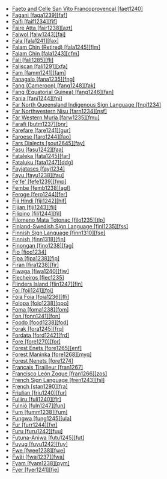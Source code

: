- [Faeto and Celle San Vito Francoprovencal [faet1240]](tree/indo1319/clas1257/ital1284/lati1262/lati1263/impe1234/roma1334/ital1285/west2813/shif1234/nort3208/gall1280/oila1234/fran1269/faet1240/md.ini)
- [Fagani [faga1239][faf]](tree/aust1307/mala1545/east2712/ocea1241/sout2853/mala1485/mala1540/sanc1243/faga1239/md.ini)
- [Faifi [faif1234][fif]](tree/afro1255/semi1276/west2786/cent2236/sayh1236/mode1270/faif1234/md.ini)
- [Faire Atta [fair1238][azt]](tree/aust1307/mala1545/nort3238/caga1241/iban1268/atta1244/fair1238/md.ini)
- [Faiwol [faiw1243][fai]](tree/nucl1709/cent2116/awyu1265/okok1235/okkk1242/moun1253/faiw1243/md.ini)
- [Fala [fala1241][fax]](tree/indo1319/clas1257/ital1284/lati1262/lati1263/impe1234/roma1334/ital1285/west2813/shif1234/sout3183/west2838/gali1263/fala1241/md.ini)
- [Falam Chin (Retired) [fala1245][flm]](tree/book1242/fala1245/md.ini)
- [Falam Chin [fala1243][cfm]](tree/sino1245/kuki1245/kuki1246/cent2330/cent2005/laic1236/fala1242/fala1243/md.ini)
- [Fali [fali1285][fli]](tree/afro1255/chad1250/bium1280/sout3145/bium1271/gude1247/gude1248/fali1290/fali1285/md.ini)
- [Faliscan [fali1291][xfa]](tree/indo1319/clas1257/ital1284/lati1262/fali1291/md.ini)
- [Fam [famm1241][fam]](tree/atla1278/volt1241/benu1247/bant1294/unun9931/famm1241/md.ini)
- [Fanagalo [fana1235][fng]](tree/pidg1258/zulu1250/fana1235/md.ini)
- [Fang (Cameroon) [fang1248][fak]](tree/atla1278/volt1241/benu1247/bant1294/sout3152/yemn1234/fang1248/md.ini)
- [Fang (Equatorial Guinea) [fang1246][fan]](tree/atla1278/volt1241/benu1247/bant1294/sout3152/narr1281/bant1295/basa1292/yaun1239/fang1246/md.ini)
- [Fania [fani1244][fni]](tree/atla1278/volt1241/nort3149/buak1234/adam1257/goul1243/goul1244/zank1234/kula1285/fani1244/md.ini)
- [Far North Queensland Indigenous Sign Language [fnqi1234]](tree/sign1238/vill1244/fnqi1234/md.ini)
- [Far Northwestern Nisu [farn1234][nsf]](tree/sino1245/burm1265/lolo1265/lolo1267/nili1235/sout3212/niso1234/nisu1237/nisu1238/farn1234/md.ini)
- [Far Western Muria [farw1235][fmu]](tree/drav1251/sout3133/sout3139/gond1265/nort3258/sout3367/sout2711/east2880/farw1235/md.ini)
- [Farafi [butm1237][bnr]](tree/aust1307/mala1545/east2712/ocea1241/nort3195/nort3205/espi1234/nucl1793/east2754/sout3220/butm1237/md.ini)
- [Farefare [fare1241][gur]](tree/atla1278/volt1241/nort3149/gura1261/cent2243/nort2777/bwam1248/otiv1239/nucl1743/gurm1247/west2461/nucl1748/nort3234/moss1237/fraf1239/fare1241/md.ini)
- [Faroese [faro1244][fao]](tree/indo1319/clas1257/germ1287/nort3152/nort3160/west2805/icel1246/faro1244/md.ini)
- [Fars Dialects [sout2645][fay]](tree/indo1319/clas1257/indo1320/iran1269/sout3157/midd1352/mode1259/sout2645/md.ini)
- [Fasu [fasu1242][faa]](tree/fasu1242/md.ini)
- [Fataleka [fata1245][far]](tree/aust1307/mala1545/east2712/ocea1241/sout2853/mala1485/mala1540/mala1542/nort2833/nort3284/fata1245/md.ini)
- [Fataluku [fata1247][ddg]](tree/timo1261/east2520/fata1246/fata1247/md.ini)
- [Fayjatases [fayj1234]](tree/uncl1493/fayj1234/md.ini)
- [Fayu [fayu1238][fau]](tree/lake1255/tari1255/west2582/fayu1239/fayu1238/md.ini)
- [Fe'fe' [fefe1239][fmp]](tree/atla1278/volt1241/benu1247/bant1294/sout3152/wide1239/narr1282/mbam1249/sout3350/bami1239/east2862/fefe1239/md.ini)
- [Fembe [femb1238][agl]](tree/east2433/femb1238/md.ini)
- [Feroge [fero1244][fer]](tree/atla1278/volt1241/nort3149/came1255/uban1244/sere1262/fero1243/fero1244/md.ini)
- [Fiji Hindi [fiji1242][hif]](tree/indo1319/clas1257/indo1320/indo1321/midd1375/cont1248/midl1245/shau1239/indo1322/west2812/hind1270/fiji1242/md.ini)
- [Fijian [fiji1243][fij]](tree/aust1307/mala1545/east2712/ocea1241/cent2060/east2445/east2446/nucl1823/viwa1234/fiji1243/md.ini)
- [Filipino [fili1244][fil]](tree/aust1307/mala1545/grea1284/cent2246/taga1280/taga1269/fili1244/md.ini)
- [Filomeno Mata Totonac [filo1235][tlp]](tree/toto1251/toto1252/cent1397/filo1235/md.ini)
- [Finland-Swedish Sign Language [finl1235][fss]](tree/sign1238/deaf1237/swed1257/finn1319/finl1235/md.ini)
- [Finnish Sign Language [finn1310][fse]](tree/sign1238/deaf1237/swed1257/finn1319/finn1310/md.ini)
- [Finnish [finn1318][fin]](tree/ural1272/finn1317/coas1319/neva1234/nort3282/nucl1717/finn1318/md.ini)
- [Finongan [fino1238][fag]](tree/nucl1709/fini1244/fini1245/erap1240/finu1234/fino1238/md.ini)
- [Fio [fioo1234]](tree/atla1278/volt1241/benu1247/bant1294/sout3152/bebo1243/east2730/uncl1497/fioo1234/md.ini)
- [Fipa [fipa1238][fip]](tree/atla1278/volt1241/benu1247/bant1294/sout3152/narr1281/east2731/corr1234/mboz1235/mwik1240/fipa1240/fipa1238/md.ini)
- [Firan [fira1238][fir]](tree/atla1278/volt1241/benu1247/benu1248/benu1249/sout3163/nucl1795/izer1242/fira1238/md.ini)
- [Fiwaga [fiwa1240][fiw]](tree/east2499/fiwa1240/md.ini)
- [Flecheiros [flec1235]](tree/unat1236/flec1235/md.ini)
- [Flinders Island [flin1247][fln]](tree/pama1250/pama1251/comp1236/wika1239/flin1248/flin1247/md.ini)
- [Foi [foii1241][foi]](tree/east2499/foii1241/md.ini)
- [Foia Foia [foia1236][ffi]](tree/book1242/foia1236/md.ini)
- [Folopa [folo1238][ppo]](tree/tebe1251/folo1238/md.ini)
- [Foma [foma1238][fom]](tree/book1242/foma1238/md.ini)
- [Fon [fonn1241][fon]](tree/atla1278/volt1241/kwav1236/gbee1241/east2711/fong1244/fonn1241/md.ini)
- [Foodo [food1238][fod]](tree/atla1278/volt1241/kwav1236/nyoa1234/poto1254/tano1248/guan1278/nort3204/otin1234/moun1254/giky1239/giky1241/food1238/md.ini)
- [Forak [fora1245][frq]](tree/nucl1709/fini1244/fini1245/waru1269/nucl1777/fora1245/md.ini)
- [Fordata [ford1242][frd]](tree/aust1307/mala1545/tani1260/keit1238/keif1237/ford1242/md.ini)
- [Fore [fore1270][for]](tree/nucl1709/kain1273/goro1272/nucl1760/fore1273/fore1270/md.ini)
- [Forest Enets [fore1265][enf]](tree/ural1272/samo1298/enet1251/enet1250/fore1265/md.ini)
- [Forest Maninka [fore1268][myq]](tree/book1242/fore1268/md.ini)
- [Forest Nenets [fore1274]](tree/ural1272/samo1298/enet1251/nene1251/fore1274/md.ini)
- [Francais Tirailleur [fran1267]](tree/pidg1258/fren1279/fran1267/md.ini)
- [Francisco León Zoque [fran1266][zos]](tree/mixe1284/zoqu1261/chia1261/fran1266/md.ini)
- [French Sign Language [fren1243][fsl]](tree/sign1238/deaf1237/lsfi1234/fren1243/md.ini)
- [French [stan1290][fra]](tree/indo1319/clas1257/ital1284/lati1262/lati1263/impe1234/roma1334/ital1285/west2813/shif1234/nort3208/gall1280/oila1234/cent2283/macr1273/glob1239/stan1290/md.ini)
- [Friulian [friu1240][fur]](tree/indo1319/clas1257/ital1284/lati1262/lati1263/impe1234/roma1334/ital1285/west2813/shif1234/nort3208/gall1280/friu1240/md.ini)
- [Fuliiru [fuli1240][flr]](tree/atla1278/volt1241/benu1247/bant1294/sout3152/narr1281/east2731/nort3203/grea1289/west2842/kivu1239/fore1272/fuli1241/fuli1242/fuli1240/md.ini)
- [Fulniô [fuln1247][fun]](tree/fuln1247/md.ini)
- [Fum [fumm1238][fum]](tree/book1242/fumm1238/md.ini)
- [Fungwa [fung1245][ula]](tree/atla1278/volt1241/benu1247/kain1275/cent2242/shir1273/shir1275/fung1245/md.ini)
- [Fur [furr1244][fvr]](tree/fura1235/furr1244/md.ini)
- [Furu [furu1242][fuu]](tree/cent2225/sara1341/sbbo1237/nucl1719/sara1349/sara1318/barh1234/furu1242/md.ini)
- [Futuna-Aniwa [futu1245][fut]](tree/aust1307/mala1545/east2712/ocea1241/cent2060/east2445/poly1242/nucl1485/vanu1245/mele1252/futu1245/md.ini)
- [Fuyug [fuyu1242][fuy]](tree/fuyu1242/md.ini)
- [Fwe [fwee1238][fwe]](tree/atla1278/volt1241/benu1247/bant1294/sout3152/narr1281/east2731/bota1239/west2834/zamb1244/fwee1238/md.ini)
- [Fwâi [fwai1237][fwa]](tree/aust1307/mala1545/east2712/ocea1241/sout3173/newc1243/main1286/nort3325/nort3211/nmip1235/nmif1235/hyen1234/fwai1237/md.ini)
- [Fyam [fyam1238][pym]](tree/atla1278/volt1241/benu1247/benu1248/sout2800/horo1248/fyam1238/md.ini)
- [Fyer [fyer1241][fie]](tree/afro1255/chad1250/west2785/west2714/west2716/fyer1240/fyer1241/md.ini)
